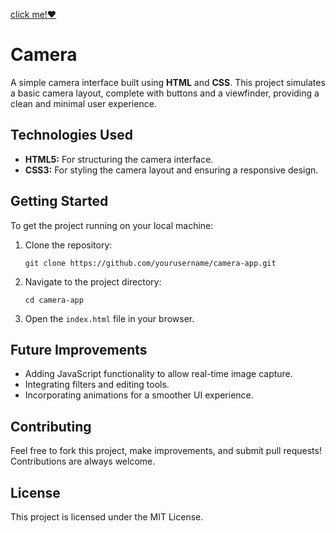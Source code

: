 [click me!❤](https://tasniema.github.io/camera/)

 <h1>Camera</h1>
  <p>
    A simple camera interface built using <strong>HTML</strong> and <strong>CSS</strong>. 
    This project simulates a basic camera layout, complete with buttons and a viewfinder, 
    providing a clean and minimal user experience.
  </p>

  <h2>Technologies Used</h2>
  <ul>
    <li><strong>HTML5:</strong> For structuring the camera interface.</li>
    <li><strong>CSS3:</strong> For styling the camera layout and ensuring a responsive design.</li>
  </ul>

  <h2>Getting Started</h2>
  <p>To get the project running on your local machine:</p>
  <ol>
    <li>Clone the repository:
      <pre><code>git clone https://github.com/yourusername/camera-app.git</code></pre>
    </li>
    <li>Navigate to the project directory:
      <pre><code>cd camera-app</code></pre>
    </li>
    <li>Open the <code>index.html</code> file in your browser.</li>
  </ol>

  <h2>Future Improvements</h2>
  <ul>
    <li>Adding JavaScript functionality to allow real-time image capture.</li>
    <li>Integrating filters and editing tools.</li>
    <li>Incorporating animations for a smoother UI experience.</li>
  </ul>

  <h2>Contributing</h2>
  <p>Feel free to fork this project, make improvements, and submit pull requests! Contributions are always welcome.</p>

  <h2>License</h2>
  <p>This project is licensed under the MIT License.</p>
